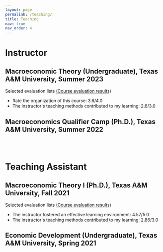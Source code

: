 ```yaml
---
layout: page
permalink: /teaching/
title: Teaching
nav: true
nav_order: 4
---
```

<div class="publications">

<h1>Instructor</h1>
<h2>Macroeconomic Theory (Undergraduate), Texas A&M University, Summer 2023 </h2>
Selected evaluation lists <a
            href="https://geumbipark.github.io/assets/pdf/survey_results_aggregate_20230820_2027.pdf"
            target="_blank"
            >(Course evaluation results)</a>
<ul>
  <li>Rate the organization of this course: 3.6/4.0</li>
  <li>The instructor's teaching methods contributed to my learning: 2.6/3.0</li>
</ul>

<h2>Macroeconomics Qualifier Camp (Ph.D.), Texas A&M University, Summer 2022</h2>
<br>
<br>

<h1>Teaching Assistant</h1>
<h2>Macroeconomic Theory I (Ph.D.), Texas A&M University, Fall 2021</h2>
Selected evaluation lists <a
            href="https://geumbipark.github.io/assets/pdf/survey_results_aggregate_20220107_1743.pdf"
            target="_blank"
            >(Course evaluation results)</a>
<ul>
  <li>The instructor fostered an effective learning environment: 4.57/5.0</li>
  <li>The instructor's teaching methods contributed to my learning: 2.86/3.0</li>
</ul>

<h2>Economic Development (Undergraduate), Texas A&M University, Spring 2021</h2>
